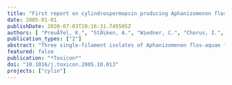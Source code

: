 ```yaml
---
title: "First report on cylindrospermopsin producing Aphanizomenon flos-aquae (Cyanobacteria) isolated from two German lakes"
date: 2005-01-01
publishDate: 2020-07-03T20:16:31.745505Z
authors: [ "PreuÃŸel, K.", "StÃ¼ken, A.", "Wiedner, C.", "Chorus, I.", "Fastner, J." ]
publication_types: ["2"]
abstract: "Three single-filament isolates of Aphanizomenon flos-aquae from two German lakes were found to produce remarkable amounts of the cyanobacterial  epatotoxin cylindrospermopsin (CYN). CYN-synthesis of the strains were evidenced both by LC-MS/MS analysis and detection of PCR products of gene fragments which are implicated in the biosynthesis of the toxin. The strains contain CYN in the range of 2.3–6.6 mg gK1 of cellular dry weight. To our knowledge this is the first report of CYN in A. flos-aquae."
featured: false
publication: "*Toxicon*"
doi: "10.1016/j.toxicon.2005.10.013"
projects: ["cylin"]
---
```


